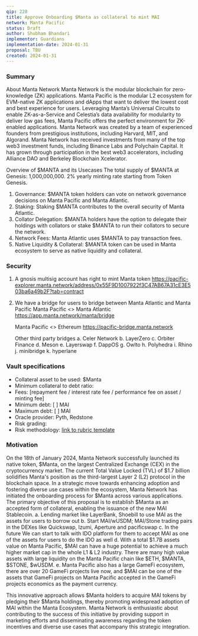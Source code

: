 ```yaml
---
qip: 228
title: Approve Onboarding $Manta as collateral to mint MAI
network: Manta Pacific 
status: Draft
author: Shubham Bhandari
implementor: Guardians
implementation-date: 2024-01-31
proposal: TBU
created: 2024-01-31
---
```


### **Summary**

About Manta Network
Manta Network is the modular blockchain for zero-knowledge (ZK) applications. Manta Pacific is the modular L2 ecosystem for EVM-native ZK applications and dApps that want to deliver the lowest cost and best experience for users. 
Leveraging Manta’s Universal Circuits to enable ZK-as-a-Service and Celestia’s data availability for modularity to deliver low gas fees, Manta Pacific offers the perfect environment for ZK-enabled applications.
Manta Network was created by a team of experienced founders from prestigious institutions, including Harvard, MIT, and Algorand. Manta Network has received investments from many of the top web3 investment funds, including Binance Labs and Polychain Capital. It has grown through participation in the best web3 accelerators, including Alliance DAO and Berkeley Blockchain Xcelerator.

Overview of $MANTA and its Usecases
The total supply of $MANTA at Genesis: 1,000,000,000.
2% yearly minting rate starting from Token Genesis.

1. Governance: $MANTA token holders can vote on network governance decisions on Manta Pacific and Manta Atlantic.
2. Staking: Staking $MANTA contributes to the overall security of Manta Atlantic.
3. Collator Delegation: $MANTA holders have the option to delegate their holdings with collators or stake $MANTA to run their collators to secure the network.
4. Network Fees: Manta Atlantic uses $MANTA to pay transaction fees.
5. Native Liquidity & Collateral: $MANTA token can be used in Manta ecosystem to serve as native liquidity and collateral.


### **Security**

1. A gnosis multisig account has right to mint Manta token
    https://pacific-explorer.manta.network/address/0x55F9D1007922f3C47AB67A31cE3E503ba6a49b2F?tab=contract

2. We have a bridge for users to bridge between Manta Atlantic and Manta Pacific
    Manta Pacific <> Manta Atlantic
      https://app.manta.network/manta/bridge 
    
    Manta Pacific <> Ethereum
      https://pacific-bridge.manta.network 
    
    Other third party bridges
      a. Celer Network
      b. LayerZero
      c. Orbiter Finance
      d. Meson
      e. Layerswap
      f. DappOS
      g. Owlto
      h. Polyhedra
      i. Rhino
      j. minibridge
      k. hyperlane



### **Vault specifications**

* Collateral asset to be used: $Manta
* Minimum collateral to debt ratio: 
* Fees: [repayment fee / interest rate fee / performance fee on asset / minting fee]
* Minimum debt: [ ] MAI
* Maximum debt: [ ] MAI
* Oracle provider: Pyth, Redstone
* Risk grading: 
* Risk methodology: [link to rubric template](https://docs.google.com/spreadsheets/d/1uvRFiN5FNr4OUKdsueFbnrQhx1lMdf1FfXRw1tnIXJE/edit?usp=sharing)

### **Motivation**

On the 18th of January 2024, Manta Network successfully launched its native token, $Manta, on the largest Centralized Exchange (CEX) in the cryptocurrency market. The current Total Value Locked (TVL) of $1.7 billion solidifies Manta's position as the third-largest Layer 2 (L2) protocol in the blockchain space. 
In a strategic move towards enhancing adoption and fostering diverse use cases within the ecosystem, Manta Network has initiated the onboarding process for $Manta across various applications. 
The primary objective of this proposal is to establish $Manta as an accepted form of collateral, enabling the issuance of the new MAI Stablecoin. 
  a. Lending market like LayerBank, Shoebill to use MAI as the assets for users to borrow out
  b. Start MAI/wUSDM; MAI/Stone trading pairs in the DEXes like Quickswap, Izumi, Aperture and pacificswap
  c. In the future We can start to talk with IDO platform for them to accept MAI as one of the assets for users to do the IDO as well
  d. With a total $1.7B assets value on Manta Pacific, $MAI can have a huge potential to achieve a much higher market cap in the whole L1 & L2 industry. There are many high value assets with large liquidity on the Manta Pacific chain like $ETH, $MANTA, $STONE, $wUSDM. 
  e. Manta Pacific also has a large GameFi ecosystem, there are over 20 GameFi projects live now, and $MAI can be one of the assets that GameFi projects on Manta Pacific accepted in the GameFi projects economics as the payment currency.

This innovative approach allows $Manta holders to acquire MAI tokens by pledging their $Manta holdings, thereby promoting widespread adoption of MAI within the Manta Ecosystem.
Manta Network is enthusiastic about contributing to the success of this initiative by providing support in marketing efforts and disseminating awareness regarding the token incentives and diverse use cases that accompany this strategic integration.
